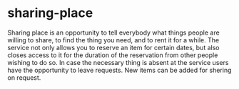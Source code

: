 # sharing-place

Sharing place is an opportunity to tell everybody what things people are willing to share, to find the thing you need, and to rent it for a while. 
The service not only allows you to reserve an item for certain dates, but also closes access to it for the duration of the reservation from other people wishing to do so. In case the necessary thing is absent at the service users have the opportunity to leave requests. New items can be added for shering on request. 
